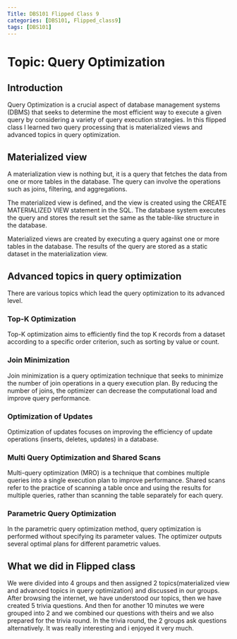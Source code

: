 ```yaml
---
Title: DBS101 Flipped Class 9
categories: [DBS101, Flipped_class9]
tags: [DBS101]
---
```


# Topic: Query Optimization

## Introduction

Query Optimization is a crucial aspect of database management systems (DBMS) that seeks to determine the most efficient way to execute a given query by considering a variety of query execution strategies. In this flipped class I learned two query processing that is materialized views and advanced topics in query optimization.

## Materialized view

A materialization view is nothing but, it is a query that fetches the data from one or more tables in the database. The query can involve the operations such as joins, filtering, and aggregations.

The materialized view is defined, and the view is created using the CREATE MATERIALIZED VIEW statement in the SQL. The database system executes the query and stores the result set the same as the table-like structure in the database.

Materialized views are created by executing a query against one or more tables in the database. The results of the query are stored as a static dataset in the materialization view.

## Advanced topics in query optimization

There are various topics which lead the query optimization to its advanced level.

### Top-K Optimization
Top-K optimization aims to efficiently find the top K records from a dataset according to a specific order criterion, such as sorting by value or count. 

### Join Minimization
Join minimization is a query optimization technique that seeks to minimize the number of join operations in a query execution plan. By reducing the number of joins, the optimizer can decrease the computational load and improve query performance.

### Optimization of Updates
Optimization of updates focuses on improving the efficiency of update operations (inserts, deletes, updates) in a database. 

### Multi Query Optimization and Shared Scans
Multi-query optimization (MRO) is a technique that combines multiple queries into a single execution plan to improve performance. Shared scans refer to the practice of scanning a table once and using the results for multiple queries, rather than scanning the table separately for each query. 

### Parametric Query Optimization
In the parametric query optimization method, query optimization is performed without specifying its parameter values. The optimizer outputs several optimal plans for different parametric values.

## What we did in Flipped class
We were divided into 4 groups and then assigned 2 topics(materialized view and advanced topics in query optimization) and discussed in our groups. After browsing the internet, we have understood our topics, then we have created  5 trivia questions. And then for another 10 minutes we were grouped into 2 and we combined our questions with theirs and we also prepared for the trivia round. In the trivia round, the 2 groups ask questions alternatively. It was really interesting and i enjoyed it very much.

